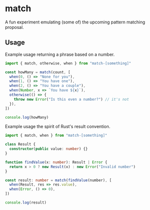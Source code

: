 # match

A fun experiment emulating (some of) the upcoming pattern matching proposal.

## Usage

Example usage returning a phrase based on a number.

```ts
import { match, otherwise, when } from "match-[something]"

const howMany = match(count, [
  when(0, () => "None for you"),
  when(1, () => "You have one"),
  when(2, () => "You have a couple"),
  when(Number, x => `You have ${x}`),
  otherwise(() => {
    throw new Error("Is this even a number?") // it's not
  }),
])

console.log(howMany)
```

Example usage the spirit of Rust's result convention.

```ts
import { match, when } from "match-[something]"

class Result {
  constructor(public value: number) {}
}

function findValue(x: number): Result | Error {
  return x > 0 ? new Result(x) : new Error("Invalid number")
}

const result: number = match(findValue(number), [
  when(Result, res => res.value),
  when(Error, () => 0),
])

console.log(result)
```
